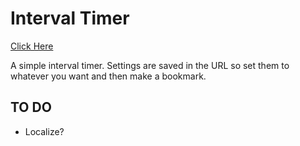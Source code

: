 # Interval Timer

[Click Here](https://greggman.github.io/interval-timer/)

A simple interval timer. Settings are saved in the URL so set them to whatever
you want and then make a bookmark.

## TO DO

* Localize?





